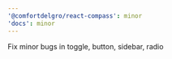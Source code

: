 ```yaml
---
'@comfortdelgro/react-compass': minor
'docs': minor
---
```


Fix minor bugs in toggle, button, sidebar, radio
